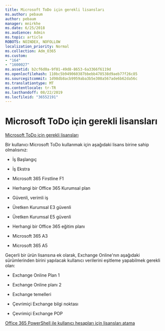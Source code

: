 ```yaml
---
title: Microsoft ToDo için gerekli lisansları
ms.author: pebaum
author: pebaum
manager: mnirkhe
ms.date: 6/25/2018
ms.audience: Admin
ms.topic: article
ROBOTS: NOINDEX, NOFOLLOW
localization_priority: Normal
ms.collection: Adm_O365
ms.custom:
- "164"
- "1600027"
ms.assetid: b2cf6d0a-9f01-49d8-8653-6a3366f6119d
ms.openlocfilehash: 110bc5b949060387bbebb478538d9aeb77f26c85
ms.sourcegitcommit: 1d98db8acb9959aba3b5e308a567ade6b62da56c
ms.translationtype: MT
ms.contentlocale: tr-TR
ms.lasthandoff: 08/22/2019
ms.locfileid: "36552191"
---
```

# <a name="required-licenses-for-microsoft-todo"></a>Microsoft ToDo için gerekli lisansları

[Microsoft ToDo için gerekli lisansları](https://support.office.com/article/381e9d1b-c500-49b5-973e-890fd86528d7.aspx)
  
Bir kullanıcı Microsoft ToDo kullanmak için aşağıdaki lisans birine sahip olmalısınız:
  
- İş Başlangıç

- İş Ekstra

- Microsoft 365 Firstline F1

- Herhangi bir Office 365 Kurumsal plan

- Güvenli, verimli iş

- Üretken Kurumsal E3 güvenli

- Üretken Kurumsal E5 güvenli

- Herhangi bir Office 365 eğitim planı

- Microsoft 365 A3

- Microsoft 365 A5

Geçerli bir ürün lisansına ek olarak, Exchange Online'nın aşağıdaki sürümlerinden birini yapılacak kullanıcı verilerini eşitleme yapabilmek gerekli olan:
  
- Exchange Online Plan 1

- Exchange Online planı 2

- Exchange temelleri

- Çevrimiçi Exchange bilgi noktası

- Çevrimiçi Exchange POP

[Office 365 PowerShell ile kullanıcı hesapları için lisansları atama](https://docs.microsoft.com/office365/enterprise/powershell/assign-licenses-to-user-accounts-with-office-365-powershell )
  